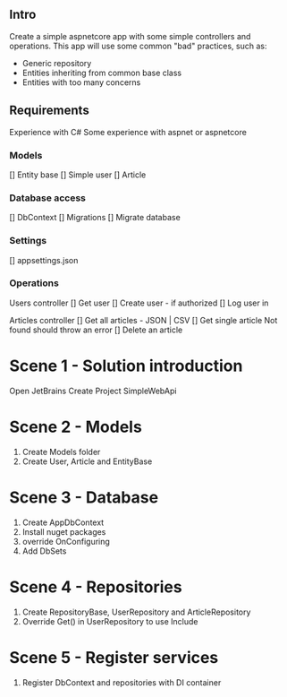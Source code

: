 ﻿
## Intro
Create a simple aspnetcore app with some simple controllers and operations.
This app will use some common "bad" practices, such as:
- Generic repository
- Entities inheriting from common base class
- Entities with too many concerns

## Requirements
Experience with C#
Some experience with aspnet or aspnetcore

### Models
[] Entity base
[] Simple user
[] Article

### Database access
[] DbContext
[] Migrations
[] Migrate database

### Settings
[] appsettings.json

### Operations
Users controller
[] Get user
[] Create user - if authorized
[] Log user in

Articles controller
[] Get all articles - JSON | CSV
[] Get single article
    Not found should throw an error
[] Delete an article



# Scene 1 - Solution introduction
Open JetBrains
Create Project SimpleWebApi

# Scene 2 - Models
1. Create Models folder
2. Create User, Article and EntityBase

# Scene 3 - Database
1. Create AppDbContext
2. Install nuget packages
3. override OnConfiguring
4. Add DbSets

# Scene 4 - Repositories
1. Create RepositoryBase<T>, UserRepository and ArticleRepository
2. Override Get() in UserRepository to use Include

# Scene 5 - Register services
1. Register DbContext and repositories with DI container
   

